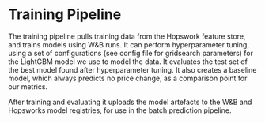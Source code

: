 # Training Pipeline

The training pipeline pulls training data from the Hopswork feature store, and trains models using W&B runs. It can perform hyperparameter tuning, using a set of configurations (see config file for gridsearch parameters) for the LightGBM model we use to model the data. It evaluates the test set of the best model found after hyperparameter tuning. It also creates a baseline model, which always predicts no price change, as a comparison point for our metrics. 

After training and evaluating it uploads the model artefacts to the W&B and Hopsworks model registries, for use in the batch prediction pipeline. 
